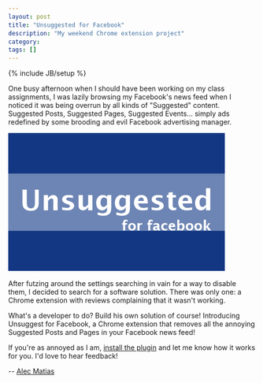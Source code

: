 ```yaml
---
layout: post
title: "Unsuggested for Facebook"
description: "My weekend Chrome extension project"
category:
tags: []
---
```

{% include JB/setup %}

One busy afternoon when I should have been working on my class assignments, I was lazily browsing my Facebook's news feed when I noticed it was being overrun by all kinds of "Suggested" content. Suggested Posts, Suggested Pages, Suggested Events... simply ads redefined by some brooding and evil Facebook advertising manager.

[![Unsuggested for Facebook](../assets/unsuggested.png)](https://chrome.google.com/webstore/detail/unsuggested-for-facebook/aafbgdfjkacljfjjnpoolgkgealgfjbp)

After futzing around the settings searching in vain for a way to disable them, I decided to search for a software solution. There was only one: a Chrome extension with reviews complaining that it wasn't working.

What's a developer to do? Build his own solution of course! Introducing Unsuggest for Facebook, a Chrome extension that removes all the annoying Suggested Posts and Pages in your Facebook news feed!

If you're as annoyed as I am, [install the plugin](https://chrome.google.com/webstore/detail/unsuggested-for-facebook/aafbgdfjkacljfjjnpoolgkgealgfjbp) and let me know how it works for you. I'd love to hear feedback!

-- [Alec Matias](www.linkedin.com/in/alecmatias/)
